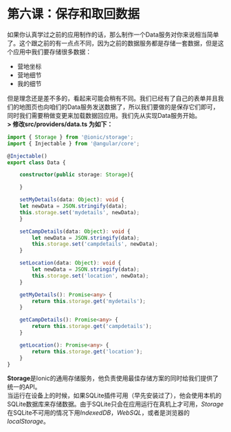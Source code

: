 # 第六课：保存和取回数据
  
如果你认真学过之前的应用制作的话，那么制作一个Data服务对你来说相当简单了。这个跟之前的有一点点不同，因为之前的数据服务都是存储一套数据，但是这个应用中我们要存储很多数据：
* 营地坐标
* 营地细节
* 我的细节

但是理念还是差不多的，看起来可能会稍有不同。我们已经有了自己的表单并且我们的地图页也向咱们的Data服务发送数据了，所以我们要做的是保存它们即可，同时我们需要稍做变更来加载数据回应用。我们先从实现Data服务开始。  
**> 修改src/providers/data.ts 为如下：**
```typescript
import { Storage } from '@ionic/storage';
import { Injectable } from '@angular/core';

@Injectable()
export class Data {

    constructor(public storage: Storage){

    }

    setMyDetails(data: Object): void {
    let newData = JSON.stringify(data);
    this.storage.set('mydetails', newData);
    }

    setCampDetails(data: Object): void {
        let newData = JSON.stringify(data);
        this.storage.set('campdetails', newData);
    }

    setLocation(data: Object): void {
        let newData = JSON.stringify(data);
        this.storage.set('location', newData);
    }

    getMyDetails(): Promise<any> {
        return this.storage.get('mydetails');
    }

    getCampDetails(): Promise<any> {
        return this.storage.get('campdetails');
    }

    getLocation(): Promise<any> {
        return this.storage.get('location');
    }
}
```
**Storage**是Ionic的通用存储服务，他负责使用最佳存储方案的同时给我们提供了统一的API。  
当运行在设备上的时候，如果SQLite插件可用（早先安装过了），他会使用本机的SQLite数据库来存储数据。由于SQLite只会在应用运行在真机上才可用，*Storage*在SQLite不可用的情况下用*IndexedDB*，*WebSQL*，或者是浏览器的*localStorage*。